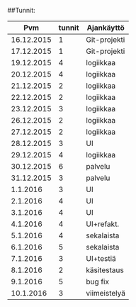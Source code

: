 ##Tunnit:

| Pvm        | tunnit |  Ajankäyttö  |
|------------|--------|--------------|
| 16.12.2015 | 1      | Git-projekti |
| 17.12.2015 | 1      | Git-projekti |
| 19.12.2015 | 4      | logiikkaa    |
| 20.12.2015 | 4      | logiikkaa    |
| 21.12.2015 | 2      | logiikkaa    |
| 22.12.2015 | 2      | logiikkaa    |
| 23.12.2015 | 3      | logiikkaa    |
| 26.12.2015 | 2      | logiikkaa    |
| 27.12.2015 | 2      | logiikkaa    |
| 28.12.2015 | 3      | UI           |
| 29.12.2015 | 4      | logiikkaa    |
| 30.12.2015 | 6      | palvelu      |
| 31.12.2015 | 3      | palvelu      |
| 1.1.2016   | 3      | UI           |
| 2.1.2016   | 4      | UI           |
| 3.1.2016   | 4      | UI           |
| 4.1.2016   | 4      | UI+refakt.   |
| 5.1.2016   | 4      | sekalaista   |
| 6.1.2016   | 5      | sekalaista   |
| 7.1.2016   | 3      | UI+testiä    |
| 8.1.2016   | 2      | käsitestaus  |
| 9.1.2016   | 5      | bug fix      |
| 10.1.2016  | 3      | viimeistelyä |


